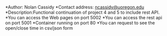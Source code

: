 *Author: Nolan Cassidy
*Contact address: ncassidy@uoregon.edu
*Description:Functional continuation of project 4 and 5 to include rest API.
*You can access the Web pages on port 5002
*You can access the rest api on port 5001
*Container running on port 80
*You can request to see the open/close time in csv/json form
